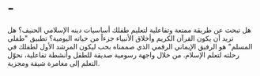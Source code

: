 # -
هل تبحث عن طريقة ممتعة وتفاعلية لتعليم طفلك أساسيات دينه الإسلامي الحنيف؟ هل تريد أن يكون القرآن الكريم وأخلاق الأنبياء جزءاً من حياته اليومية؟ تطبيق "طفلي المسلم" هو الرفيق الإيماني الرقمي الذي صممناه بحب ليكون المرشد الأول لطفلك في رحلته لتعلم الإسلام. من خلال واجهة رسومية صديقة للطفل وأنشطة تفاعلية، نحوّل التعلم إلى مغامرة شيقة ومجزية.
